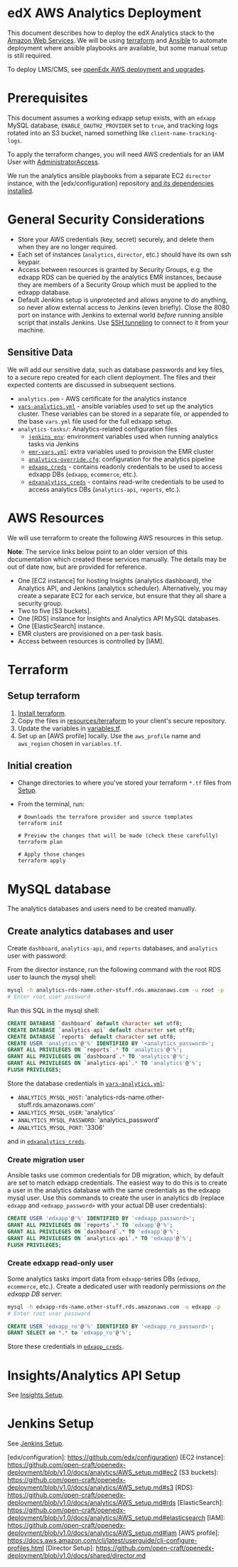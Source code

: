 edX AWS Analytics Deployment
============================

This document describes how to deploy the edX Analytics stack to the [Amazon Web Services].
We will be using [terraform] and [Ansible] to automate deployment where ansible playbooks are available, but some manual
setup is still required.

To deploy LMS/CMS, see [openEdx AWS deployment and upgrades](../aws-openedx/aws-deployment.md).

Prerequisites
=============

This document assumes a working edxapp setup exists, with an `edxapp` MySQL database, `ENABLE_OAUTH2_PROVIDER` set to
`true`, and tracking logs rotated into an S3 bucket, named something like `client-name-tracking-logs`.

To apply the terraform changes, you will need AWS credentials for an IAM User with [AdministratorAccess].

We run the analytics ansible playbooks from a separate EC2 `director` instance, with the
[edx/configuration] repository [and its dependencies installed](#director-ec2).

General Security Considerations
===============================

* Store your AWS credentials (key, secret) securely, and delete them when they are no longer required.
* Each set of instances (`analytics`, `director`, etc.) should have its own ssh keypair.
* Access between resources is granted by Security Groups, e.g. the edxapp RDS can be queried by the analytics
  EMR instances, because they are members of a Security Group which must be applied to the edxapp database.
* Default Jenkins setup is unprotected and allows anyone to do anything, so never allow external access to Jenkins (even
  briefly).  Close the 8080 port on instance with Jenkins to external world *before* running ansible script that
  installs Jenkins. Use [SSH tunneling](jenkins.md#ssh-tunneling-to-jenkins) to connect to it from your machine.

Sensitive Data
--------------

We will add our sensitive data, such as database passwords and key files, to a secure repo created for each client
deployment.  The files and their expected contents are discussed in subsequent sections.

* `analytics.pem` - AWS certificate for the analytics instance
* [`vars-analytics.yml`](resources/vars-analytics.yml) - ansible variables used to set up the analytics cluster.
  These variables can be stored in a separate file, or appended to the base `vars.yml` file used for the full edxapp
  setup.
* `analytics-tasks/`: Analytics-related configuration files
  * [`jenkins_env`](resources/jenkins_env): environment variables used when running analytics tasks via Jenkins
  * [`emr-vars.yml`](resources/emr-vars.yml): extra variables used to provision the EMR cluster
  * [`analytics-override.cfg`](resources/analytics-override.cfg): configuration for the analytics pipeline
  * [`edxapp_creds`](resources/creds_example) - contains readonly credentials to be used to access edxapp DBs (`edxapp`,
    `ecommerce`, etc.).
  * [`edxanalytics_creds`](resources/creds_example) - contains read-write credentials to be used to access analytics DBs
    (`analytics-api`, `reports`, etc.).

AWS Resources
=============

We will use terraform to create the following AWS resources in this setup.

**Note**: The service links below point to an older version of this documentation which created these services
manually. The details may be out of date now, but are provided for reference.

* One [EC2 instance] for hosting Insights (analytics dashboard), the Analytics API, and Jenkins (analytics
  scheduler).
  Alternatively, you may create a separate EC2 for each service, but ensure that they all share a security group.
* Two to five [S3 buckets].
* One [RDS] instance for Insights and Analytics API MySQL databases.
* One [ElasticSearch] instance.
* EMR clusters are provisioned on a per-task basis.
* Access between resources is controlled by [IAM].

# Terraform

## Setup terraform

1. [Install terraform](https://learn.hashicorp.com/tutorials/terraform/install-cli).
1. Copy the files in [resources/terraform](resources/terraform/) to your client's secure repository.
1. Update the variables in [variables.tf](resources/terraform/variables.tf).
1. Set up an [AWS profile] locally. Use the `aws_profile` name and `aws_region` chosen in `variables.tf`.

## Initial creation

* Change directories to where you've stored your terraform `*.tf` files from [Setup](#setup-terraform).
* From the terminal, run:

   	```
   	# Downloads the terraform provider and source templates
   	terraform init

   	# Preview the changes that will be made (check these carefully)
   	terraform plan

   	# Apply those changes
	terraform apply
    ```

# MySQL database

The analytics databases and users need to be created manually.

## Create analytics databases and user

Create `dashboard`, `analytics-api`, and `reports` databases, and `analytics` user with password:

From the director instance, run the following command with the root RDS user to launch the mysql shell:

```bash
mysql -h analytics-rds-name.other-stuff.rds.amazonaws.com -u root -p
# Enter root user password
```

Run this SQL in the mysql shell:

```sql
CREATE DATABASE `dashboard` default character set utf8;
CREATE DATABASE `analytics-api` default character set utf8;
CREATE DATABASE `reports` default character set utf8;
CREATE USER 'analytics'@'%' IDENTIFIED BY '<analytics_password>';
GRANT ALL PRIVILEGES ON `reports`.* TO 'analytics'@'%';
GRANT ALL PRIVILEGES ON `dashboard`.* TO 'analytics'@'%';
GRANT ALL PRIVILEGES ON `analytics-api`.* TO 'analytics'@'%';
FLUSH PRIVILEGES;
```

Store the database credentials in [`vars-analytics.yml`](resources/vars-analytics.yml):

* `ANALYTICS_MYSQL_HOST`: 'analytics-rds-name.other-stuff.rds.amazonaws.com'
* `ANALYTICS_MYSQL_USER`: 'analytics'
* `ANALYTICS_MYSQL_PASSWORD`: 'analytics_password'
* `ANALYTICS_MYSQL_PORT`: '3306'

and in [`edxanalytics_creds`](resources/creds_example).

### Create migration user

Ansible tasks use common credentials for DB migration, which, by default are set to match edxapp credentials.
The easiest way to do this is to create a user in the analytics database with the same credentials as the edxapp mysql
user.  Use this commands to create the user in analytics db (replace `edxapp` and `<edxapp_password>` with your
actual DB user credentials):

```sql
CREATE USER 'edxapp'@'%' IDENTIFIED BY '<edxapp_password>';
GRANT ALL PRIVILEGES ON `reports`.* TO 'edxapp'@'%';
GRANT ALL PRIVILEGES ON `dashboard`.* TO 'edxapp'@'%';
GRANT ALL PRIVILEGES ON `analytics-api`.* TO 'edxapp'@'%';
FLUSH PRIVILEGES;
```

### Create edxapp read-only user

Some analytics tasks import data from `edxapp`-series DBs (`edxapp`, `ecommerce`, etc.).  Create a dedicated user with
readonly permissions *on the edxapp DB server*:

```bash
mysql -h edxapp-rds-name.other-stuff.rds.amazonaws.com -u edxapp -p
# Enter root user password
```

```sql
CREATE USER 'edxapp_ro'@'%' IDENTIFIED BY '<edxapp_ro_password>';
GRANT SELECT on *.* to 'edxapp_ro'@'%';
```

Store these credentials in [`edxapp_creds`](resources/creds_example).

Insights/Analytics API Setup
============================

See [Insights Setup](insights.md).

Jenkins Setup
=============

See [Jenkins Setup](jenkins.md).


[Amazon Web Services]: https://aws.amazon.com
[terraform]: https://www.terraform.io/
[Ansible]: https://www.ansible.com/
[AdministratorAccess]: https://docs.aws.amazon.com/IAM/latest/UserGuide/access_policies_job-functions.html#jf_administrator
[edx/configuration]: https://github.com/edx/configuration)
[EC2 instance]: https://github.com/open-craft/openedx-deployment/blob/v1.0/docs/analytics/AWS_setup.md#ec2
[S3 buckets]: https://github.com/open-craft/openedx-deployment/blob/v1.0/docs/analytics/AWS_setup.md#s3
[RDS]: https://github.com/open-craft/openedx-deployment/blob/v1.0/docs/analytics/AWS_setup.md#rds
[ElasticSearch]: https://github.com/open-craft/openedx-deployment/blob/v1.0/docs/analytics/AWS_setup.md#elasticsearch
[IAM]: https://github.com/open-craft/openedx-deployment/blob/v1.0/docs/analytics/AWS_setup.md#iam
[AWS profile]: https://docs.aws.amazon.com/cli/latest/userguide/cli-configure-profiles.html
[Director Setup]: https://github.com/open-craft/openedx-deployment/blob/v1.0/docs/shared/director.md
